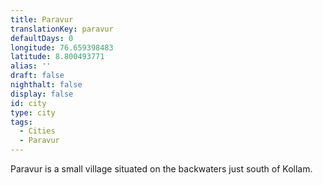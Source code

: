 ```yaml
---
title: Paravur
translationKey: paravur
defaultDays: 0
longitude: 76.659398483
latitude: 8.800493771
alias: ''
draft: false
nighthalt: false
display: false
id: city
type: city
tags:
  - Cities
  - Paravur
---
```

Paravur is a small village situated on the backwaters just south of Kollam.